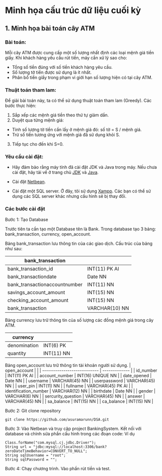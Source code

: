 # Minh họa cấu trúc dữ liệu cuối kỳ

## 1. Minh họa bài toán cây ATM

### Bài toán:

Mỗi cây ATM được cung cấp một số lượng nhất định các loại mệnh giá tiền giấy. Khi khách hàng yêu cầu rút tiền, máy cần xử lý sao cho:

- Tổng số tiền đúng với số tiền khách hàng yêu cầu.
- Số lượng tờ tiền được sử dụng là ít nhất.
- Phân bổ tiền giấy trong phạm vi giới hạn số lượng hiện có tại cây ATM.

### Thuật toán tham lam:

Để giải bài toán này, ta có thể sử dụng thuật toán tham lam (Greedy). Các bước thực hiện:

1. Sắp xếp các mệnh giá tiền theo thứ tự giảm dần.
2. Duyệt qua từng mệnh giá:

- Tính số lượng tờ tiền cần lấy ở mệnh giá đó: số tờ = S / mệnh giá.
- Trừ số tiền tương ứng với mệnh giá đã sử dụng khỏi S.

3. Tiếp tục cho đến khi S=0.

### Yêu cầu cài đặt:

- Hãy đảm bảo rằng máy tính đã cài đặt JDK và Java trong máy. Nếu chưa cài đặt, hãy tải về ở trang chủ [JDK](https://www.oracle.com/java/technologies/downloads/) và [Java](https://www.java.com/download/ie_manual.jsp).

- Cài đặt [Netbean](https://netbeans.apache.org/front/main/download/).

- Cài đặt một SQL server. Ở đây, tôi sử dụng [Xampp](https://www.apachefriends.org/download.html). Các bạn có thể sử dụng các SQL server khác nhưng cấu hình sẽ bị thay đổi.

### Các bước cài đặt

Bước 1: Tạo Database

Trước tiên ta cần tạo một Database tên là Bank. Trong database tạo 3 bảng: bank_transaction, currency, open_account.

Bảng bank_transaction lưu thông tin của các giao dịch. Cấu trúc của bảng như sau:

| bank_transaction              |                |
| ----------------------------- | -------------- |
| bank_transaction_id           | INT(11) PK AI  |
| bank_transactiondate          | Date NN        |
| bank_transactionaccountnumber | INT(11) NN     |
| savings_account_amount        | INT(15) NN     |
| checking_account_amount       | INT(15) NN     |
| bank_transaction              | VARCHAR(10) NN |

Bảng currency lưu trữ thông tin của số lượng các đồng mệnh giá trong cây ATM.

| currency     |            |
| ------------ | ---------- |
| denomination | INT(6) PK  |
| quantity     | INT(11) NN |

Bảng open_account lưu trữ thông tin tài khoản người sử dụng.
| open_account | |
| ----------------------------- | -------------- |
| id_number | INT(11) PK AI |
| account_number | INT(16) UNIQUE NN |
| date_opened | Date NN |
| username | VARCHAR(45) NN |
| userpassword | VARCHAR(45) NN |
| user_pin | INT(11) NN |
| fullname | VARCHAR(45) PK AI |
| identification_number | VARCHAR(12) NN |
| birthdate | Date NN |
| gender | VARCHAR(6) NN |
| sercurity_question | VARCHAR(45) NN |
| answer | VARCHAR(45) NN |
| sa_balance | INT(15) NN |
| ca_balance | INT(15) NN |

Bước 2: Git clone repository

```
git clone https://github.com/asuramarunn/DSA.git
```

Bước 3: Vào Netbean và truy cập project BankingSystem. Kết nối với database và chỉnh sửa phần cấu hình trong các đoạn code:
Ví dụ

```
Class.forName("com.mysql.cj.jdbc.Driver");
String url = "jdbc:mysql://localhost:3306/bank?zeroDateTimeBehavior=CONVERT_TO_NULL";
String sqlUsername = "root";
String sqlPassword = "";
```

Bước 4: Chạy chương trình. Vào phần rút tiền và test.
